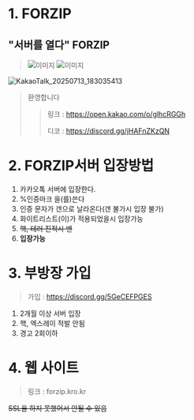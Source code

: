 # 1. FORZIP
## "서버를 열다" FORZIP
>![이미지](https://img.shields.io/badge/Xbox-107C10?style=for-the-badge&logo=xbox&logoColor=white)
>![이미지](https://img.shields.io/badge/YouTube-FF0000?style=for-the-badge&logo=youtube&logoColor=white)

![KakaoTalk_20250713_183035413](https://github.com/user-attachments/assets/1bbad593-c5b1-4739-b1aa-ad93a258ddc1)

>환영합니다
>>링크 : https://open.kakao.com/o/glhcRGGh
>>
>>디코 : https://discord.gg/jHAFnZKzQN

# 2. FORZIP서버 입장방법
1. 카카오톡 서버에 입장한다.
2. %인증마크 을(를)쓴다
3. 인증 문자가 갠으로 날라온다(갠 불가시 입장 불가)
4. 화이트리스트(이)가 적용되었을시 입장가능
5. ~~핵, 테러 진적시 밴~~
6. **입장가능**

# 3. 부방장 가입
>가입 : https://discord.gg/5GeCEFPGES
1. 2개월 이상 서버 입장
2. 핵, 엑스레이 적발 안됨
3. 경고 2회이하

# 4. 웹 사이트
>링크 : forzip.kro.kr
>
~~SSL을 하지 못했어서 안될 수 있음~~
